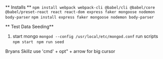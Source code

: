 ** Installs **
```npm install webpack webpack-cli @babel/cli @babel/core @babel/preset-react react react-dom express faker mongoose nodemon body-parser```
```npm install express faker mongoose nodemon body-parser```

** Test Data Seeding**
1. start mongo
```mongod --config /usr/local/etc/mongod.conf```
run scripts
``` npm start ```
``` npm run seed```



Bryans Skillz
use 'cmd' + opt" + arrow for big cursor